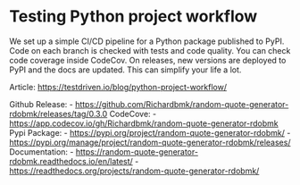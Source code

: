 # Testing Python project workflow

We set up a simple CI/CD pipeline for a Python package published to PyPI. Code on each branch is checked with tests and code quality. You can check code coverage inside CodeCov. On releases, new versions are deployed to PyPI and the docs are updated. This can simplify your life a lot.

Article: https://testdriven.io/blog/python-project-workflow/

Github Release:
    - https://github.com/Richardbmk/random-quote-generator-rdobmk/releases/tag/0.3.0
CodeCove:
    - https://app.codecov.io/gh/Richardbmk/random-quote-generator-rdobmk
Pypi Package:
    - https://pypi.org/project/random-quote-generator-rdobmk/
    - https://pypi.org/manage/project/random-quote-generator-rdobmk/releases/
Documentation:
    - https://random-quote-generator-rdobmk.readthedocs.io/en/latest/
    - https://readthedocs.org/projects/random-quote-generator-rdobmk/